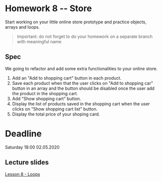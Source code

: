 # Homework 8 -- Store

Start working on your little online store prototype and practice objects, arrays and loops.

> Important: do not forget to do your homework on a separate branch with meaningful name

## Spec

We going to refactor and add some extra functionalities to your online store.

1. Add an "Add to shopping cart" button in each product.
2. Save each product when that the user clicks on "Add to shopping car" button in an array and the button should be disabled once the user add the product in the shopping cart.
3. Add "Show shopping cart" button.
4. Display the list of products saved in the shopping cart when the user clicks on "Show shopping cart list" button.
5. Display the total price of your shoping card.

# Deadline

Saturday 18:00 02.05.2020

## Lecture slides

[Lesson 8 - Loops](https://mrtim.github.io/js-munich-2020-spring/lessons/8_loops)
